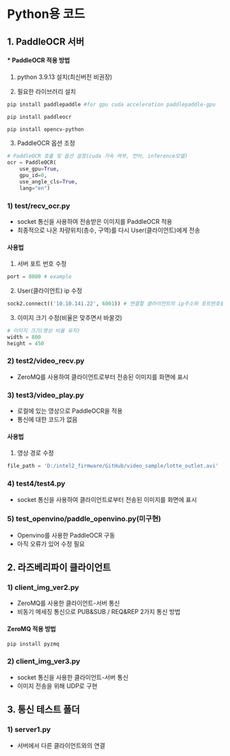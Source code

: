# Python용 코드

## 1. PaddleOCR 서버

#### * PaddleOCR 적용 방법
1. python 3.9.13 설치(최신버전 비권장)


2. 필요한 라이브러리 설치
```sh
pip install paddlepaddle #for gpu cuda acceleration paddlepaddle-gpu

pip install paddleocr

pip install opencv-python
```

3. PaddleOCR 옵션 조정
```py
# PaddleOCR 호출 및 옵션 설정(cuda 가속 여부, 언어, inference모델)
ocr = PaddleOCR(
    use_gpu=True, 
    gpu_id=0, 
    use_angle_cls=True, 
    lang="en")
```

### 1) test/recv_ocr.py
  - socket 통신을 사용하여 전송받은 이미지를 PaddleOCR 적용
  - 최종적으로 나온 차량위치(층수, 구역)를 다시 User(클라이언트)에게 전송

  #### 사용법
  1. 서버 포트 번호 수정
```py
port = 8080 # example
```
  2. User(클라이언트) ip 수정
```py
sock2.connect(('10.10.141.22', 6001)) # 연결할 클라이언트의 ip주소와 포트번호를 입력
```
  3. 이미지 크기 수정(비율은 맞추면서 바꿀것)
```py
# 이미지 크기(영상 비율 유지)
width = 800
height = 450
```

### 2) test2/video_recv.py
  - ZeroMQ를 사용하여 클라이언트로부터 전송된 이미지를 화면에 표시

### 3) test3/video_play.py
  - 로컬에 있는 영상으로 PaddleOCR을 적용
  - 통신에 대한 코드가 없음

  #### 사용법
  1. 영상 경로 수정
```py
file_path = 'D:/intel2_firmware/GitHub/video_sample/lotte_outlet.avi'
```

### 4) test4/test4.py
  - socket 통신을 사용하여 클라이언트로부터 전송된 이미지를 화면에 표시


### 5) test_openvino/paddle_openvino.py(미구현)
  - Openvino를 사용한 PaddleOCR 구동
  - 아직 오류가 있어 수정 필요


## 2. 라즈베리파이 클라이언트
### 1) client_img_ver2.py
  - ZeroMQ를 사용한 클라이언트-서버 통신
  - 비동기 메세징 통신으로 PUB&SUB / REQ&REP 2가지 통신 방법

#### ZeroMQ 적용 방법
```sh
pip install pyzmq
```


### 2) client_img_ver3.py
  - socket 통신을 사용한 클라이언트-서버 통신
  - 이미지 전송을 위해 UDP로 구현


## 3. 통신 테스트 폴더

### 1) server1.py
  - 서버에서 다른 클라이언트와의 연결
